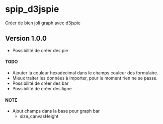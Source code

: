 spip_d3jspie
============

Créer de bien joli graph avec d3jspie

## Version 1.0.0

* Possibilité de créer des pie

#### TODO ####

* Ajouter la couleur hexadecimal dans le champs couleur des formulaire.
* Mieux traiter les données à importer, pour le moment rien ne se passe.
* Possibilité de créer des bar
* Possibilité de créer des ligne


#### NOTE ####

- Ajout champs dans la base pour graph bar
	- size_canvasHeight
